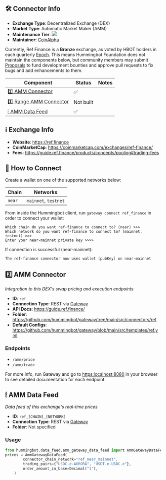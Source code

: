## 🛠 Connector Info

- **Exchange Type**: Decentralized Exchange (DEX)
- **Market Type**: Automatic Market Maker (AMM)
- **Maintenance Tier**: ![](https://img.shields.io/static/v1?label=Hummingbot&message=BRONZE&color=green)
- **Maintainer:** [CoinAlpha](https://coinalpha.com)

Currently, Ref Finance is a **Bronze** exchange, as voted by HBOT holders in each quarterly [Epoch](/governance/epochs). This means Hummingbot Foundation does not maintain the components below, but community members may submit [Proposals](/governance/proposals) to fund development bounties and approve pull requests to fix bugs and add enhancements to them.

| Component | Status | Notes | 
| --------- | ------ | ----- |
| [2️⃣ AMM Connector](#2-amm-connector) | ✅ |
| [3️⃣ Range AMM Connector](#3-range-amm-connector) | Not built |
| [🕯 AMM Data Feed](#amm-data-feed) | ✅ |

## ℹ️ Exchange Info

- **Website**: <https://ref.finance>
- **CoinMarketCap**: <https://coinmarketcap.com/exchanges/ref-finance/>
- **Fees**: <https://guide.ref.finance/products/concepts/pooling#trading-fees>

## 🔑 How to Connect

Create a wallet on one of the supported networks below:

| Chain | Networks | 
| ----- | -------- |
| `near`| `mainnet`, `testnet`|

From inside the Hummingbot client, run `gateway connect ref_finance` in order to connect your wallet:
 
```
Which chain do you want ref-finance to connect to? (near) >>> 
Which network do you want ref-finance to connect to? (mainnet, testnet) >>>
Enter your near-mainnet private key >>>>
```

If connection is successful (near-mainnet):
```
The ref-finance connector now uses wallet [pubKey] on near-mainnet
```


## 2️⃣ AMM Connector
*Integration to this DEX's swap pricing and execution endpoints*

- **ID**: `ref`
- **Connection Type**: REST via [Gateway](/gateway)
- **API Docs**: <https://guide.ref.finance/>
- **Folder**: <https://github.com/hummingbot/gateway/tree/main/src/connectors/ref>
- **Default Configs**: <https://github.com/hummingbot/gateway/blob/main/src/templates/ref.yml>

### Endpoints

- `/amm/price`
- `/amm/trade`

For more info, run Gateway and go to <https:localhost:8080> in your browser to see detailed documentation for each endpoint.

## 🕯 AMM Data Feed
*Data feed of this exchange's real-time prices*

- **ID**: `ref_[CHAIN]_[NETWORK]`
- **Connection Type**: REST via [Gateway](/gateway)
- **Folder**: Not specified

### Usage

```python
from hummingbot.data_feed.amm_gateway_data_feed import AmmGatewayDataFeed
prices = AmmGatewayDataFeed(
        connector_chain_network="ref_near_mainnet",
        trading_pairs={"USDC.e-AURORA", "USDT.e-USDC.e"},
        order_amount_in_base=Decimal("1"),
    )
```
